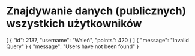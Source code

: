 # Znajdywanie danych (publicznych) wszystkich użytkowników

<api-endpoint openapi-path="./../openapi.yaml" endpoint="/users" method="get">
<response type="200">
<sample>
        [
            {
                "id": 2137,
                "username": "Waleń",
                "points": 420 
            }
        ]
</sample>
</response>
<response type="400">
<sample>
    {
        "message": "Invalid Query"
    }
</sample>
</response>
<response type="404">
<sample>
    {
        "message": "Users have not been found"
    }
</sample>
</response>
</api-endpoint>
